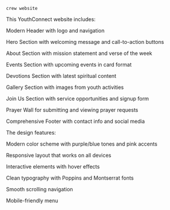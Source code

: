     crew website
    
This YouthConnect website includes:

Modern Header with logo and navigation

Hero Section with welcoming message and call-to-action buttons

About Section with mission statement and verse of the week

Events Section with upcoming events in card format

Devotions Section with latest spiritual content

Gallery Section with images from youth activities

Join Us Section with service opportunities and signup form

Prayer Wall for submitting and viewing prayer requests

Comprehensive Footer with contact info and social media

The design features:

Modern color scheme with purple/blue tones and pink accents

Responsive layout that works on all devices

Interactive elements with hover effects

Clean typography with Poppins and Montserrat fonts

Smooth scrolling navigation

Mobile-friendly menu


